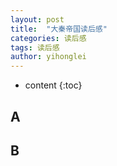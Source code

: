 ```yaml
---
layout: post
title:  "大秦帝国读后感"
categories: 读后感
tags: 读后感
author: yihonglei
---
```


* content
{:toc}

## A

## B
